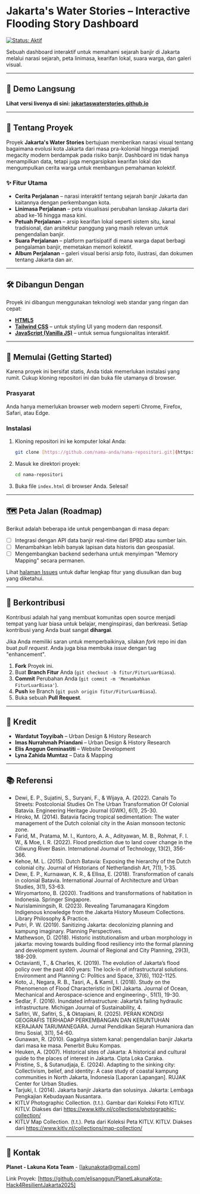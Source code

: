 # Jakarta's Water Stories – Interactive Flooding Story Dashboard

[![Status: Aktif](https://img.shields.io/badge/status-aktif-success.svg)]()

Sebuah dashboard interaktif untuk memahami sejarah banjir di Jakarta melalui narasi sejarah, peta linimasa, kearifan lokal, suara warga, dan galeri visual.

---

## 🚀 Demo Langsung

**Lihat versi livenya di sini:** [**jakartaswaterstories.github.io**](https://elisanggun.github.io/PlanetLakunaKota-Hack4ResilientJakarta2025/)

---

## 🧐 Tentang Proyek

Proyek **Jakarta's Water Stories** bertujuan memberikan narasi visual tentang bagaimana evolusi kota Jakarta dari masa pra-kolonial hingga menjadi megacity modern berdampak pada risiko banjir. Dashboard ini tidak hanya menampilkan data, tetapi juga mengarsipkan kearifan lokal dan mengumpulkan cerita warga untuk membangun pemahaman kolektif.

### ✨ Fitur Utama

* **Cerita Perjalanan** – narasi interaktif tentang sejarah banjir Jakarta dan kaitannya dengan perkembangan kota.  
* **Linimasa Perjalanan** – peta visualisasi perubahan lanskap Jakarta dari abad ke-16 hingga masa kini.  
* **Petuah Perjalanan** – arsip kearifan lokal seperti sistem situ, kanal tradisional, dan arsitektur panggung yang masih relevan untuk pengendalian banjir.  
* **Suara Perjalanan** – platform partisipatif di mana warga dapat berbagi pengalaman banjir, memetakan memori kolektif.  
* **Album Perjalanan** – galeri visual berisi arsip foto, ilustrasi, dan dokumen tentang Jakarta dan air.  

---

## 🛠️ Dibangun Dengan

Proyek ini dibangun menggunakan teknologi web standar yang ringan dan cepat:

* [**HTML5**](https://developer.mozilla.org/en-US/docs/Web/Guide/HTML/HTML5)  
* [**Tailwind CSS**](https://tailwindcss.com/) – untuk styling UI yang modern dan responsif.  
* [**JavaScript (Vanilla JS)**](https://developer.mozilla.org/en-US/docs/Web/JavaScript) – untuk semua fungsionalitas interaktif.  

---

## 🏁 Memulai (Getting Started)

Karena proyek ini bersifat statis, Anda tidak memerlukan instalasi yang rumit. Cukup kloning repositori ini dan buka file utamanya di browser.

### Prasyarat

Anda hanya memerlukan browser web modern seperti Chrome, Firefox, Safari, atau Edge.

### Instalasi

1.  Kloning repositori ini ke komputer lokal Anda:
    ```bash
    git clone [https://github.com/nama-anda/nama-repositori.git](https://github.com/nama-anda/nama-repositori.git)
    ```
2.  Masuk ke direktori proyek:
    ```bash
    cd nama-repositori
    ```
3.  Buka file `index.html` di browser Anda. Selesai!

---

## 🗺️ Peta Jalan (Roadmap)

Berikut adalah beberapa ide untuk pengembangan di masa depan:

* [ ] Integrasi dengan API data banjir real-time dari BPBD atau sumber lain.
* [ ] Menambahkan lebih banyak lapisan data historis dan geospasial.
* [ ] Mengembangkan backend sederhana untuk menyimpan "Memory Mapping" secara permanen.

Lihat [halaman Issues](https://github.com/nama-anda/nama-repositori/issues) untuk daftar lengkap fitur yang diusulkan dan bug yang diketahui.

---

## 🤝 Berkontribusi

Kontribusi adalah hal yang membuat komunitas open source menjadi tempat yang luar biasa untuk belajar, menginspirasi, dan berkreasi. Setiap kontribusi yang Anda buat sangat **dihargai**.

Jika Anda memiliki saran untuk memperbaikinya, silakan *fork* repo ini dan buat *pull request*. Anda juga bisa membuka *issue* dengan tag "enhancement".

1.  **Fork** Proyek ini.
2.  Buat **Branch Fitur** Anda (`git checkout -b fitur/FiturLuarBiasa`).
3.  **Commit** Perubahan Anda (`git commit -m 'Menambahkan FiturLuarBiasa'`).
4.  **Push** ke Branch (`git push origin fitur/FiturLuarBiasa`).
5.  Buka sebuah **Pull Request**.

---

## 👥 Kredit

- **Wardatut Toyyibah** – Urban Design & History Research  
- **Imas Nurrahmah Priandani** – Urban Design & History Research 
- **Elis Anggun Geminastiti** – Website Development  
- **Lyna Zahida Mumtaz** – Data & Mapping

---

## 📚 Referensi

- Dewi, E. P., Sujatini, S., Suryani, F., & Wijaya, A. (2022). Canals To Streets: Postcolonial Studies On The Urban Transformation Of Colonial Batavia. Engineering Heritage Journal (GWK), 6(1), 25-30.
- Hiroko, M. (2014). Batavia facing tropical sedimentation: The water management of the Dutch colonial city in the Asian monsoon tectonic zone.
- Farid, M., Pratama, M. I., Kuntoro, A. A., Adityawan, M. B., Rohmat, F. I. W., & Moe, I. R. (2022). Flood prediction due to land cover change in the Ciliwung River Basin. International Journal of Technology, 13(2), 356-366.
- Kehoe, M. L. (2015). Dutch Batavia: Exposing the hierarchy of the Dutch colonial city. Journal of Historians of Netherlandish Art, 7(1), 1-35.
- Dewı, E. P., Kurnıawan, K. R., & Ellısa, E. (2018). Transformation of canals in colonial Batavia. International Journal of Architecture and Urban Studies, 3(1), 53-63.
- Wiryomartono, B. (2020). Traditions and transformations of habitation in Indonesia. Springer Singapore.
- Nurislaminingsih, R. (2023). Revealing Tarumanagara Kingdom Indigenous knowledge from the Jakarta History Museum Collections. Library Philosophy & Practice.
- Putri, P. W. (2019). Sanitizing Jakarta: decolonizing planning and kampung imaginary. Planning Perspectives.
- Mathewson, D. (2018). Historic institutionalism and urban morphology in jakarta: moving towards building flood resiliency into the formal planning and development system. Journal of Regional and City Planning, 29(3), 188-209.
- Octavianti, T., & Charles, K. (2019). The evolution of Jakarta’s flood policy over the past 400 years: The lock-in of infrastructural solutions. Environment and Planning C: Politics and Space, 37(6), 1102-1125.
- Koto, J., Negara, R. B., Tasri, A., & Kamil, I. (2018). Study on the Phenomenon of Flood Characteristic in DKI Jakarta. Journal of Ocean, Mechanical and Aerospace-science and engineering-, 51(1), 19-30.
- Sedlar, F. (2016). Inundated infrastructure: Jakarta’s failing hydraulic infrastructure. Michigan Journal of Sustainability, 4.
- Safitri, W., Safitri, S., & Oktapiani, R. (2025). PERAN KONDISI GEOGRAFIS TERHADAP PERKEMBANGAN DAN KERUNTUHAN KERAJAAN TARUMANEGARA. Jurnal Pendidikan Sejarah Humaniora dan Ilmu Sosial, 3(1), 54-60.
- Gunawan, R. (2010). Gagalnya sistem kanal: pengendalian banjir Jakarta dari masa ke masa. Penerbit Buku Kompas.
- Heuken, A. (2007). Historical sites of Jakarta: A historical and cultural guide to the places of interest in Jakarta. Cipta Loka Caraka.
- Pristine, S., & Sutanudjaja, E. (2024). Adapting to the sinking city: Collectivism, belief, and identity: A case study of coastal kampung communities in North Jakarta, Indonesia [Laporan Lapangan]. RUJAK Center for Urban Studies.
- Tarjuki, I. (2014). Jakarta banjir Jakarta dan solusinya. Jakarta: Lembaga Pengkajian Kebudayaan Nusantara.
- KITLV Photographic Collection. (t.t.). Gambar dari Koleksi Foto KITLV. KITLV. Diakses dari https://www.kitlv.nl/collections/photographic-collection/
- KITLV Map Collection. (t.t.). Peta dari Koleksi Peta KITLV. KITLV. Diakses dari https://www.kitlv.nl/collections/map-collection/

---

## 📧 Kontak

**Planet - Lakuna Kota Team** - [lakunakota@gmail.com]

Link Proyek: [https://github.com/elisanggun/PlanetLakunaKota-Hack4ResilientJakarta2025]
